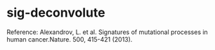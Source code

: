 # sig-deconvolute

Reference: Alexandrov, L. et al. Signatures of mutational processes in human cancer.Nature. 500, 415-421 (2013).